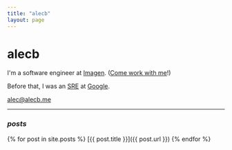 ```yaml
---
title: "alecb"
layout: page
---
```

# alecb

I'm a software engineer at [Imagen](https://imagen.ai). ([Come work with me](https://imagen.ai/careers)!)

Before that, I was an [SRE](https://google.com/sre) at  [Google](https://google.com/about).

<alec@alecb.me>  

---

### _posts_

{% for post in site.posts %}
   [{{ post.title }}]({{ post.url }})
{% endfor %}
